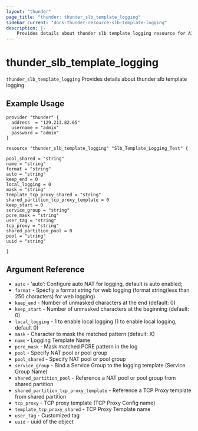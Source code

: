 ```yaml
---
layout: "thunder"
page_title: "thunder: thunder_slb_template_logging"
sidebar_current: "docs-thunder-resource-slb-template-logging"
description: |-
	Provides details about thunder slb template logging resource for A10
---
```


# thunder\_slb\_template\_logging

`thunder_slb_template_logging` Provides details about thunder slb template logging
## Example Usage


```hcl
provider "thunder" {
  address  = "129.213.82.65"
  username = "admin"
  password = "admin"
}

resource "thunder_slb_template_logging" "Slb_Template_Logging_Test" {

pool_shared = "string"
name = "string"
format = "string"
auto = "string"
keep_end = 0
local_logging = 0
mask = "string"
template_tcp_proxy_shared = "string"
shared_partition_tcp_proxy_template = 0
keep_start = 0
service_group = "string"
pcre_mask = "string"
user_tag = "string"
tcp_proxy = "string"
shared_partition_pool = 0
pool = "string"
uuid = "string"
 
}

```

## Argument Reference

* `auto` - ‘auto’: Configure auto NAT for logging, default is auto enabled;
* `format` - Specfiy a format string for web logging (format string(less than 250 characters) for web logging)
* `keep_end` - Number of unmasked characters at the end (default: 0)
* `keep_start` - Number of unmasked characters at the beginning (default: 0)
* `local_logging` - 1 to enable local logging (1 to enable local logging, default 0)
* `mask` - Character to mask the matched pattern (default: X)
* `name` - Logging Template Name
* `pcre_mask` - Mask matched PCRE pattern in the log
* `pool` - Specify NAT pool or pool group
* `pool_shared` - Specify NAT pool or pool group
* `service_group` - Bind a Service Group to the logging template (Service Group Name)
* `shared_partition_pool` - Reference a NAT pool or pool group from shared partition
* `shared_partition_tcp_proxy_template` - Reference a TCP Proxy template from shared partition
* `tcp_proxy` - TCP proxy template (TCP Proxy Config name)
* `template_tcp_proxy_shared` - TCP Proxy Template name
* `user_tag` - Customized tag
* `uuid` - uuid of the object
